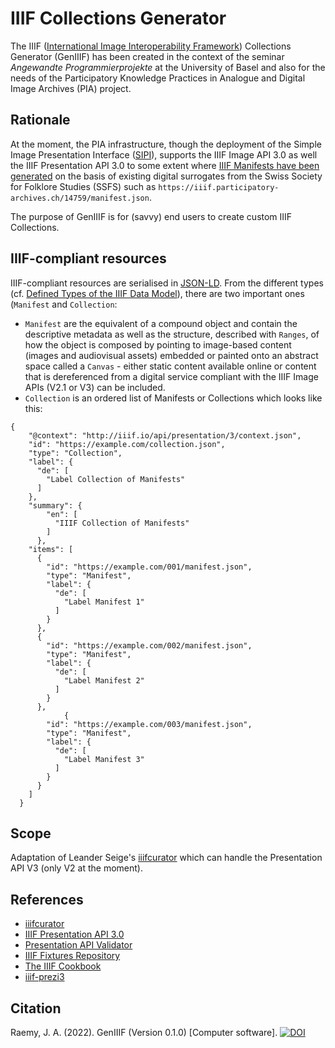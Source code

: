 # IIIF Collections Generator
The IIIF ([International Image Interoperability Framework](https://iiif.io/)) Collections Generator (GenIIIF) has been created in the context of the seminar _Angewandte Programmierprojekte_ at the University of Basel and also for the needs of the Participatory Knowledge Practices in Analogue and Digital Image Archives (PIA) project.

## Rationale
At the moment, the PIA infrastructure, though the deployment of the Simple Image Presentation Interface ([SIPI](https://sipi.io/)), supports the IIIF Image API 3.0 as well the IIIF Presentation API 3.0 to some extent where [IIIF Manifests have been generated](https://github.com/Participatory-Image-Archives/pia-iiif-manifest-host) on the basis of existing digital surrogates from the Swiss Society for Folklore Studies (SSFS) such as `https://iiif.participatory-archives.ch/14759/manifest.json`. 

The purpose of GenIIIF is for (savvy) end users to create custom IIIF Collections.

## IIIF-compliant resources
IIIF-compliant resources are serialised in [JSON-LD](https://json-ld.org/). From the different types (cf. [Defined Types of the IIIF Data Model](https://iiif.io/api/presentation/3.0/#21-defined-types)), there are two important ones (`Manifest` and `Collection`: 

- `Manifest` are the equivalent of a compound object and contain the descriptive metadata as well as the structure, described with `Ranges`, of how the object is composed by pointing to image-based content (images and audiovisual assets) embedded or painted onto an abstract space called a `Canvas` - either static content available online or content that is dereferenced from a digital service compliant with the IIIF Image APIs (V2.1 or V3) can be included.
- `Collection` is an ordered list of Manifests or Collections which looks like this: 

```
{
    "@context": "http://iiif.io/api/presentation/3/context.json",
    "id": "https://example.com/collection.json",
    "type": "Collection",
    "label": {
      "de": [
        "Label Collection of Manifests"
      ]
    },
    "summary": {
        "en": [
          "IIIF Collection of Manifests"
        ]
      },
    "items": [
      {
        "id": "https://example.com/001/manifest.json",
        "type": "Manifest",
        "label": {
          "de": [
            "Label Manifest 1"
          ]
        }
      },
      {
        "id": "https://example.com/002/manifest.json",
        "type": "Manifest",
        "label": {
          "de": [
            "Label Manifest 2"
          ]
        }
      },
            {
        "id": "https://example.com/003/manifest.json",
        "type": "Manifest",
        "label": {
          "de": [
            "Label Manifest 3"
          ]
        }
      }
    ]
  }
```

## Scope
Adaptation of Leander Seige's [iiifcurator](https://github.com/leanderseige/iiifcurator) which can handle the Presentation API V3 (only V2 at the moment).

## References
- [iiifcurator](https://github.com/leanderseige/iiifcurator)
- [IIIF Presentation API 3.0](https://iiif.io/api/presentation/3.0/)
- [Presentation API Validator](https://presentation-validator.iiif.io/)
- [IIIF Fixtures Repository](https://fixtures.iiif.io/)
- [The IIIF Cookbook](https://iiif.io/api/cookbook/)
- [iiif-prezi3](https://github.com/iiif-prezi/iiif-prezi3)

## Citation
Raemy, J. A. (2022). GenIIIF (Version 0.1.0) [Computer software]. [![DOI](https://zenodo.org/badge/461769496.svg)](https://zenodo.org/badge/latestdoi/461769496)
